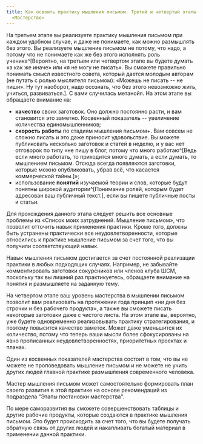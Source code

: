 ```yaml
---
title: Как освоить практику мышления письмом. Третий и четвертый этапы – «Навык» и
  «Мастерство»
---
```


На третьем этапе вы реализуете практику мышления письмом при каждом
удобном случае, и даже не понимаете, как можно размышлять без этого. Вы
реализуете мышление письмом не потому, что надо, а потому что не
понимаете как же без этого исполнять роль
ученика^[Вероятно, на третьем или четвертом этапе вы
будете думать «а как же иначе» или «я не могу не писать». Вы сможете
правильно понимать смысл известного совета, который дается молодым
авторам (не путать с ролью мыслителя письмом): «Можешь не писать -- не
пиши». Ну тут наоборот, надо осознать, что без этого невозможно жить,
учиться, развиваться.]. С вами случилась метанойя. На
этом этапе вы обращаете внимание на:

-   **качество** своих заготовок. Оно должно постоянно расти, и вам
    становится это заметно. Косвенный показатель -- увеличение
    количества единомышленников;
-   **скорость работы** по стадиям мышления письмом+. Вам совсем не
    сложно писать и это даже приносит удовольствие. Вы можете
    публиковать несколько заготовок и статей в неделю, и у вас нет
    отговорок по типу «не пишу в блог, потому что много
    работаю^[Ведь если много работать, то приходится
    много думать, а если думать, то мышлением письмом. Отсюда всегда
    появляются заготовки, которые можно опубликовать, убрав всё, что
    касается коммерческой тайны.]»;
-   использование **понятий** изучаемой теории и слов, которые будут
    понятны широкой аудитории^[Понимание ролей, которым
    будет адресован ваш публичный текст.], если вы пишете
    публичные посты и статьи.

Для прохождения данного этапа следует решить все основные проблемы из
«Список моих затруднений. Мышление письмом», что позволит отточить навык
применения практики. Кроме того, должны быть устранены практически все
неудовлетворенности, которые относились к практике мышление письмом за
счет того, что вы получили соответствующий навык.

Навык мышления письмом достигается за счет постоянной реализации
практики в любых подходящих случаях. Например, не забывайте
комментировать заготовки сокурсников или членов клуба ШСМ, поскольку так
вы лишний раз практикуетесь, обращаете внимание на понятия и размышляете
на заданную тему.

На четвертом этапе ваш уровень мастерства в мышлении письмом позволит
вам реализовать на протяжении года принцип «ни дня без строчки и без
рабочего продукта», а также вы сможете писать некоторые заготовки даже с
чистого листа. На этом этапе вы, вероятно, уже будете одновременно
реализовывать практику стратегирования, и поэтому повысится качество
заметок. Может даже уменьшится их количество, потому что теперь ваши
мысли более сфокусированы на явно прописанных неудовлетворенностях,
приоритетных проектах и планах.

Один из косвенных показателей мастерства состоит в том, что вы не можете
не проповедовать мышление письмом и не можете не учить других людей
главной практике размышления современного человека.

Мастер мышления письмом может самостоятельно формировать план своего
развития в этой практике на основе рекомендаций из подраздела "Этапы
постановки мастерства".

По мере саморазвития вы сможете совершенствовать таблицы и другие
рабочие продукты, которые создаются в практике мышления письмом. Это
будет происходить за счет того, что вы будете получать обратную связь от
других людей и накапливать богатый материал в применении данной
практики.
